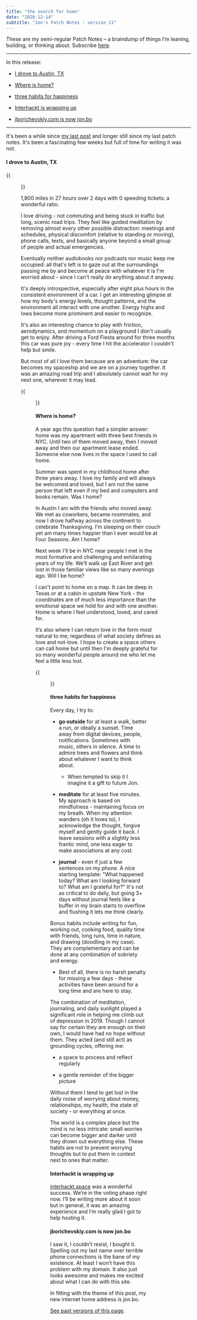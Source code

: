 ```yaml
---
title: "the search for home"
date: "2020-12-14"
subtitle: "Jon's Patch Notes : version 11"
---
```


These are my semi-regular Patch Notes – a braindump of things I’m leaning, building, or thinking about. Subscribe [here](https://jborichevskiy.substack.com/).

------

In this release:

- [I drove to Austin, TX](#i-drove-to-austin-tx)

- [Where is home?](#where-is-home)

- [three habits for happiness](#three-habits-for-happiness)

- [Interhackt is wrapping up](#interhackt-is-wrapping-up)

- [jborichevskiy.com is now jon.bo](#jborichevskiycom-is-now-jonbo)

------

It's been a while since [my last post](/posts/24) and longer still since my last patch notes. It's been a fascinating few weeks but full of time for writing it was not. 

#### I drove to Austin, TX

{{<figure src="/le77fON2_V.png" caption="Last minute rental upgrade because life is short. Santa Fe, NM.">}}

1,800 miles in 27 hours over 2 days with 0 speeding tickets: a wonderful ratio. 

I love driving - not commuting and being stuck in traffic but long, scenic road trips. They feel like guided meditation by removing almost every other possible distraction: meetings and schedules, physical discomfort (relative to standing or moving), phone calls, texts, and basically anyone beyond a small group of people and actual emergencies. 

Eventually neither audiobooks nor podcasts nor music keep me occupied: all that's left is to gaze out at the surroundings passing me by and become at peace with whatever it is I'm worried about - since I can't really do anything about it anyway. 

It's deeply introspective, especially after eight plus hours in the consistent environment of a car. I get an interesting glimpse at how my body's energy levels, thought patterns, and the environment all interact with one another. Energy highs and lows become more prominent and easier to recognize. 

It's also an interesting chance to play with friction, aerodynamics, and momentum on a playground I don't usually get to enjoy. After driving a Ford Fiesta around for three months this car was pure joy - every time I hit the accelerator I couldn't help but smile. 

But most of all I love them because are an adventure: the car becomes my spaceship and we are on a journey together. It was an amazing road trip and I absolutely cannot wait for my next one, wherever it may lead.

{{<figure src="/zRCTn1LdQ1.png" caption="Leander, TX">}}

#### Where is home?

A year ago this question had a simpler answer: home was my apartment with three best friends in NYC. Until two of them moved away, then I moved away and then our apartment lease ended. Someone else now lives in the space I used to call home. 

Summer was spent in my childhood home after three years away. I love my family and will always be welcomed and loved, but I am not the same person that left even if my bed and computers and books remain. Was I home?

In Austin I am with the friends who moved away. We met as coworkers, became roommates, and now I drove halfway across the continent to celebrate Thanksgiving. I’m sleeping on their couch yet am many times happier than I ever would be at Four Seasons. Am I home?

Next week I'll be in NYC near people I met in the most formative and challenging and exhilarating years of my life. We’ll walk up East River and get lost in those familiar views like so many evenings ago. Will I be home? 

I can't point to home on a map. It can be deep in Texas or at a cabin in upstate New York - the coordinates are of much less importance than the emotional space we hold for and with one another. Home is where I feel understood, loved, and cared for. 

It’s also where I can return love in the form most natural to me; regardless of what society defines as love and not-love. I hope to create a space others can call home but until then I'm deeply grateful for so many wonderful people around me who let me feel a little less lost. 

{{<figure src="/MY2nK_RfSd.png" caption="Leander, TX">}}

#### three habits for happiness

Every day, I try to:

 - **go outside** for at least a walk, better a run, or ideally a sunset. Time away from digital devices, people, notifications. Sometimes with music, others in silence. A time to admire trees and flowers and think about whatever I want to think about. 

   - When tempted to skip it I imagine it a gift to future Jon. 

 - **meditate** for at least five minutes. My approach is based on mindfulness - maintaining focus on my breath. When my attention wanders (oh it loves to), I acknowledge the thought, forgive myself and gently guide it back. I leave sessions with a slightly less frantic mind, one less eager to make associations at any cost. 

 - **journal** - even if just a few sentences on my phone. A nice starting template: "What happened today? What am I looking forward to? What am I grateful for?" It's not as critical to do daily, but going 3+ days without journal feels like a buffer in my brain starts to overflow and flushing it lets me think clearly.

Bonus habits include writing for fun, working out, cooking food, quality time with friends, long runs, time in nature, and drawing (doodling in my case). They are complementary and can be done at any combination of sobriety and energy. 

 - Best of all, there is no harsh penalty for missing a few days - these activities have been around for a long time and are here to stay.

The combination of meditation, journaling, and daily sunlight played a significant role in helping me climb out of depression in 2019. Though I cannot say for certain they are enough on their own, I would have had no hope without them. They acted (and still act) as grounding cycles, offering me:

 - a space to process and reflect regularly

 - a gentle reminder of the bigger picture

Without them I tend to get lost in the daily noise of worrying about money, relationships, my health, the state of society - or everything at once. 

The world is a complex place but the mind is no less intricate: small worries can become bigger and darker until they drown out everything else. These habits are not to prevent worrying thoughts but to put them in context next to ones that matter.

#### Interhackt is wrapping up

[interhackt.space](https://interhackt.space) was a wonderful success. We’re in the voting phase right now. I’ll be writing more about it soon but in general, it was an amazing experience and I’m really glad I got to help hosting it. 

#### jborichevskiy.com is now jon.bo

I saw it, I couldn’t resist, I bought it. Spelling out my last name over terrible phone connections is the bane of my existence. At least I won’t have this problem with my domain. It also just looks awesome and makes me excited about what I can do with this site.

In fitting with the theme of this post, my new internet home address is jon.bo. 

[See past versions of this page](https://github.com/jborichevskiy/up-and-to-the-right/blob/master/content/posts/patch-notes-v11.md).
